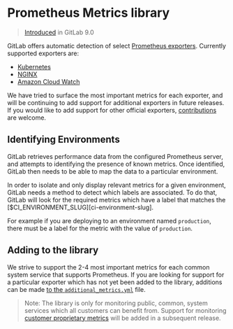 # Prometheus Metrics library
> [Introduced](https://gitlab.com/gitlab-org/gitlab-ce/merge_requests/8935) in GitLab 9.0

GitLab offers automatic detection of select [Prometheus exporters](https://prometheus.io/docs/instrumenting/exporters/). Currently supported exporters are:
* [Kubernetes](kubernetes.md)
* [NGINX](nginx.md)
* [Amazon Cloud Watch](cloudwatch.md)

We have tried to surface the most important metrics for each exporter, and will be continuing to add support for additional exporters in future releases. If you would like to add support for other official exporters, [contributions](#adding-to-the-library) are welcome.

## Identifying Environments

GitLab retrieves performance data from the configured Prometheus server, and attempts to identifying the presence of known metrics. Once identified, GitLab then needs to be able to map the data to a particular environment.

In order to isolate and only display relevant metrics for a given environment, GitLab needs a method to detect which labels are associated. To do that,
GitLab will look for the required metrics which have a label that
matches the [$CI_ENVIRONMENT_SLUG][ci-environment-slug].

For example if you are deploying to an environment named `production`, there must be a label for the metric with the value of `production`.

## Adding to the library

We strive to support the 2-4 most important metrics for each common system service that supports Prometheus. If you are looking for support for a particular exporter which has not yet been added to the library, additions can be made [to the `additional_metrics.yml`](https://gitlab.com/gitlab-org/gitlab-ce/blob/master/config/prometheus/additional_metrics.yml) file.

> Note: The library is only for monitoring public, common, system services which all customers can benefit from. Support for monitoring [customer proprietary metrics](https://gitlab.com/gitlab-org/gitlab-ee/issues/2273) will be added in a subsequent release.
